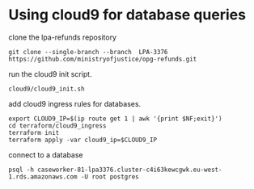 # Using cloud9 for database queries

clone the lpa-refunds repository
```
git clone --single-branch --branch  LPA-3376  https://github.com/ministryofjustice/opg-refunds.git
```

run the cloud9 init script.
```
cloud9/cloud9_init.sh
```

add cloud9 ingress rules for databases.
```
export CLOUD9_IP=$(ip route get 1 | awk '{print $NF;exit}')
cd terraform/cloud9_ingress
terraform init
terraform apply -var cloud9_ip=$CLOUD9_IP
```

connect to a database
```
psql -h caseworker-81-lpa3376.cluster-c4i63kewcgwk.eu-west-1.rds.amazonaws.com -U root postgres
```

<!-- git clone --single-branch --branch  LPA-3334-ecs-move  https://github.com/ministryofjustice/opg-refunds.git -->
